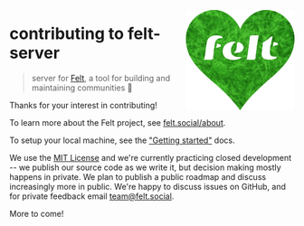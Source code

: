 [<img src="/src/static/felt.png" align="right" width="192" height="178">](https://felt.dev)

# contributing to felt-server

> server for [Felt](https://github.com/feltcoop/felt),
> a tool for building and maintaining communities 💚

Thanks for your interest in contributing!

To learn more about the Felt project, see
[felt.social/about](https://www.felt.social/about).

To setup your local machine,
see the ["Getting started"](/src/docs/getting-started.md) docs.

We use the [MIT License](/LICENSE)
and we're currently practicing closed development --
we publish our source code as we write it,
but decision making mostly happens in private.
We plan to publish a public roadmap and discuss increasingly more in public.
We're happy to discuss issues on GitHub,
and for private feedback email [team@felt.social](mailto:team@felt.social).

More to come!
